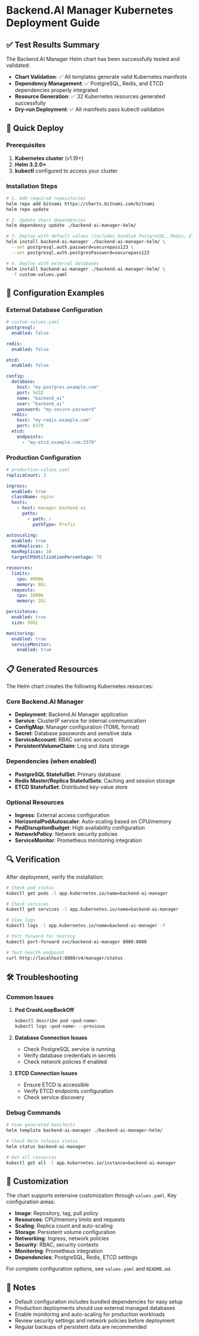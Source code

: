 # Backend.AI Manager Kubernetes Deployment Guide

## ✅ Test Results Summary

The Backend.AI Manager Helm chart has been successfully tested and validated:

- **Chart Validation**: ✅ All templates generate valid Kubernetes manifests
- **Dependency Management**: ✅ PostgreSQL, Redis, and ETCD dependencies properly integrated
- **Resource Generation**: ✅ 32 Kubernetes resources generated successfully
- **Dry-run Deployment**: ✅ All manifests pass kubectl validation

## 🚀 Quick Deploy

### Prerequisites

1. **Kubernetes cluster** (v1.19+)
2. **Helm 3.2.0+**
3. **kubectl** configured to access your cluster

### Installation Steps

```bash
# 1. Add required repositories
helm repo add bitnami https://charts.bitnami.com/bitnami
helm repo update

# 2. Update chart dependencies
helm dependency update ./backend-ai-manager-helm/

# 3. Deploy with default values (includes bundled PostgreSQL, Redis, ETCD)
helm install backend-ai-manager ./backend-ai-manager-helm/ \
  --set postgresql.auth.password=securepass123 \
  --set postgresql.auth.postgresPassword=securepass123

# 4. Deploy with external databases
helm install backend-ai-manager ./backend-ai-manager-helm/ \
  -f custom-values.yaml
```

## 🔧 Configuration Examples

### External Database Configuration

```yaml
# custom-values.yaml
postgresql:
  enabled: false

redis:
  enabled: false

etcd:
  enabled: false

config:
  database:
    host: "my-postgres.example.com"
    port: 5432
    name: "backend_ai"
    user: "backend_ai"
    password: "my-secure-password"
  redis:
    host: "my-redis.example.com"
    port: 6379
  etcd:
    endpoints:
      - "my-etcd.example.com:2379"
```

### Production Configuration

```yaml
# production-values.yaml
replicaCount: 3

ingress:
  enabled: true
  className: nginx
  hosts:
    - host: manager.backend.ai
      paths:
        - path: /
          pathType: Prefix

autoscaling:
  enabled: true
  minReplicas: 2
  maxReplicas: 10
  targetCPUUtilizationPercentage: 70

resources:
  limits:
    cpu: 4000m
    memory: 8Gi
  requests:
    cpu: 1000m
    memory: 2Gi

persistence:
  enabled: true
  size: 50Gi

monitoring:
  enabled: true
  serviceMonitor:
    enabled: true
```

## 📋 Generated Resources

The Helm chart creates the following Kubernetes resources:

### Core Backend.AI Manager
- **Deployment**: Backend.AI Manager application
- **Service**: ClusterIP service for internal communication
- **ConfigMap**: Manager configuration (TOML format)
- **Secret**: Database passwords and sensitive data
- **ServiceAccount**: RBAC service account
- **PersistentVolumeClaim**: Log and data storage

### Dependencies (when enabled)
- **PostgreSQL StatefulSet**: Primary database
- **Redis Master/Replica StatefulSets**: Caching and session storage
- **ETCD StatefulSet**: Distributed key-value store

### Optional Resources
- **Ingress**: External access configuration
- **HorizontalPodAutoscaler**: Auto-scaling based on CPU/memory
- **PodDisruptionBudget**: High availability configuration
- **NetworkPolicy**: Network security policies
- **ServiceMonitor**: Prometheus monitoring integration

## 🔍 Verification

After deployment, verify the installation:

```bash
# Check pod status
kubectl get pods -l app.kubernetes.io/name=backend-ai-manager

# Check services
kubectl get services -l app.kubernetes.io/name=backend-ai-manager

# View logs
kubectl logs -l app.kubernetes.io/name=backend-ai-manager -f

# Port forward for testing
kubectl port-forward svc/backend-ai-manager 8080:8080

# Test health endpoint
curl http://localhost:8080/v4/manager/status
```

## 🛠 Troubleshooting

### Common Issues

1. **Pod CrashLoopBackOff**
   ```bash
   kubectl describe pod <pod-name>
   kubectl logs <pod-name> --previous
   ```

2. **Database Connection Issues**
   - Check PostgreSQL service is running
   - Verify database credentials in secrets
   - Check network policies if enabled

3. **ETCD Connection Issues**
   - Ensure ETCD is accessible
   - Verify ETCD endpoints configuration
   - Check service discovery

### Debug Commands

```bash
# View generated manifests
helm template backend-ai-manager ./backend-ai-manager-helm/

# Check Helm release status
helm status backend-ai-manager

# Get all resources
kubectl get all -l app.kubernetes.io/instance=backend-ai-manager
```

## 🔧 Customization

The chart supports extensive customization through `values.yaml`. Key configuration areas:

- **Image**: Repository, tag, pull policy
- **Resources**: CPU/memory limits and requests
- **Scaling**: Replica count and auto-scaling
- **Storage**: Persistent volume configuration
- **Networking**: Ingress, network policies
- **Security**: RBAC, security contexts
- **Monitoring**: Prometheus integration
- **Dependencies**: PostgreSQL, Redis, ETCD settings

For complete configuration options, see `values.yaml` and `README.md`.

## 📝 Notes

- Default configuration includes bundled dependencies for easy setup
- Production deployments should use external managed databases
- Enable monitoring and auto-scaling for production workloads
- Review security settings and network policies before deployment
- Regular backups of persistent data are recommended